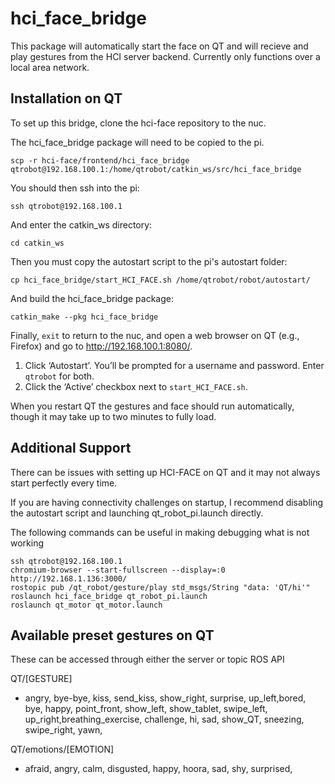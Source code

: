 # hci_face_bridge

This package will automatically start the face on QT and will recieve and play gestures from the HCI server backend. Currently only functions over a local area network.


## Installation on QT

To set up this bridge, clone the hci-face repository to the nuc. 

The hci_face_bridge package will need to be copied to the pi. 
```
scp -r hci-face/frontend/hci_face_bridge qtrobot@192.168.100.1:/home/qtrobot/catkin_ws/src/hci_face_bridge
```

You should then ssh into the pi:
```
ssh qtrobot@192.168.100.1
```

And enter the catkin_ws directory:
```
cd catkin_ws
```


Then you must copy the autostart script to the pi's autostart folder:
```
cp hci_face_bridge/start_HCI_FACE.sh /home/qtrobot/robot/autostart/
```

And build the hci_face_bridge package:
```
catkin_make --pkg hci_face_bridge
```

Finally, `exit` to return to the nuc, and open a web browser on QT (e.g., Firefox) and go to http://192.168.100.1:8080/.
> 
1. Click ‘Autostart’. You’ll be prompted for a username and password. Enter `qtrobot` for both.
2. Click the ‘Active’ checkbox next to `start_HCI_FACE.sh`.

When you restart QT the gestures and face should run automatically, though it may take up to two minutes to fully load.

## Additional Support

There can be issues with setting up HCI-FACE on QT and it may not always start perfectly every time. 

If you are having connectivity challenges on startup, I recommend disabling the autostart script and launching qt_robot_pi.launch directly.

The following commands can be useful in making debugging what is not working
```
ssh qtrobot@192.168.100.1
chromium-browser --start-fullscreen --display=:0 http://192.168.1.136:3000/
rostopic pub /qt_robot/gesture/play std_msgs/String "data: 'QT/hi'"
roslaunch hci_face_bridge qt_robot_pi.launch
roslaunch qt_motor qt_motor.launch
```

## Available preset gestures on QT

These can be accessed through either the server or topic ROS API

QT/[GESTURE]
- angry, bye-bye, kiss, send_kiss, show_right, surprise, up_left,bored, bye, happy, point_front, show_left, show_tablet, swipe_left, up_right,breathing_exercise, challenge, hi, sad, show_QT, sneezing, swipe_right, yawn,

QT/emotions/[EMOTION]
- afraid, angry, calm, disgusted, happy, hoora, sad, shy, surprised,
